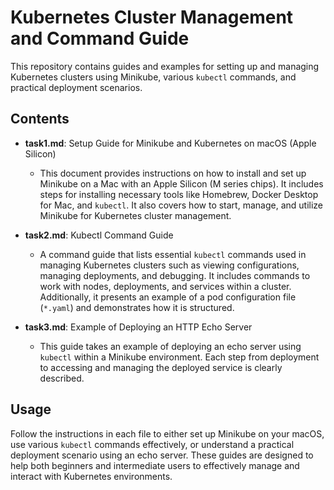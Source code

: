 # Kubernetes Cluster Management and Command Guide

This repository contains guides and examples for setting up and managing Kubernetes clusters using Minikube, various `kubectl` commands, and practical deployment scenarios.

## Contents

- **task1.md**: Setup Guide for Minikube and Kubernetes on macOS (Apple Silicon)
  - This document provides instructions on how to install and set up Minikube on a Mac with an Apple Silicon (M series chips). It includes steps for installing necessary tools like Homebrew, Docker Desktop for Mac, and `kubectl`. It also covers how to start, manage, and utilize Minikube for Kubernetes cluster management.

- **task2.md**: Kubectl Command Guide
  - A command guide that lists essential `kubectl` commands used in managing Kubernetes clusters such as viewing configurations, managing deployments, and debugging. It includes commands to work with nodes, deployments, and services within a cluster. Additionally, it presents an example of a pod configuration file (`*.yaml`) and demonstrates how it is structured.

- **task3.md**: Example of Deploying an HTTP Echo Server
  - This guide takes an example of deploying an echo server using `kubectl` within a Minikube environment. Each step from deployment to accessing and managing the deployed service is clearly described.

## Usage

Follow the instructions in each file to either set up Minikube on your macOS, use various `kubectl` commands effectively, or understand a practical deployment scenario using an echo server. These guides are designed to help both beginners and intermediate users to effectively manage and interact with Kubernetes environments.
